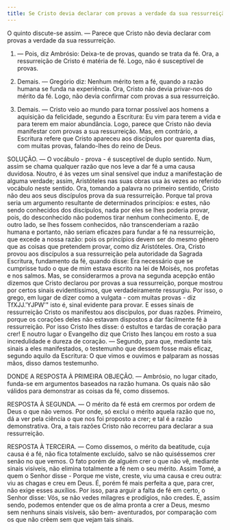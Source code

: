```yaml
---
title: Se Cristo devia declarar com provas a verdade da sua ressurreição
---
```


O quinto discute-se assim. — Parece que Cristo não devia declarar com provas a verdade da sua ressurreição.  

1. — Pois, diz Ambrósio: Deixa-te de provas, quando se trata da fé. Ora, a ressurreição de Cristo é matéria de fé. Logo, não é susceptível de provas.  

2. Demais. — Gregório diz: Nenhum mérito tem a fé, quando a razão humana se funda na experiência. Ora, Cristo não devia privar-nos do mérito da fé. Logo, não devia confirmar com provas a sua ressurreição.  

3. Demais. — Cristo veio ao mundo para tornar possível aos homens a aquisição da felicidade, segundo a Escritura: Eu vim para terem a vida e para terem em maior abundância. Logo, parece que Cristo não devia manifestar com provas a sua ressurreição.  Mas, em contrário, a Escritura refere que Cristo apareceu aos discípulos por quarenta dias, com muitas provas, falando-lhes do reino de Deus.  

SOLUÇÃO. — O vocábulo - prova - é susceptível de duplo sentido. Num, assim se chama qualquer razão que nos leve a dar fé a uma causa duvidosa. Noutro, é às vezes um sinal sensível que induz a manifestação de alguma verdade; assim, Aristóteles nas suas obras usa às vezes ao referido vocábulo neste sentido. Ora, tomando a palavra no primeiro sentido, Cristo não deu aos seus discípulos prova da sua ressurreição. Porque tal prova seria um argumento resultante de determinados princípios: e estes, não sendo conhecidos dos discípulos, nada por eles se lhes poderia provar, pois, do desconhecido não podemos tirar nenhum conhecimento. E, de outro lado, se lhes fossem conhecidos, não transcenderiam a razão humana e portanto, não seriam eficazes para fundar a fé na ressurreição, que excede a nossa razão: pois os princípios devem ser do mesmo gênero que as coisas que pretendem provar, como diz Aristóteles. Ora, Cristo provou aos discípulos a sua ressurreição pela autoridade da Sagrada Escritura, fundamento da fé, quando disse: Era necessário que se cumprisse tudo o que de mim estava escrito na lei de Moisés, nos profetas e nos salmos.  Mas, se considerarmos a prova na segunda acepção então dizemos que Cristo declarou por provas a sua ressurreição, porque mostrou por certos sinais evidentíssimos, que verdadeiramente ressurgiu. Por isso, o grego, em lugar de dizer como a vulgata - com muitas provas - diz TfXJJ.'YJPW'" isto é, sinal evidente para provar. E esses sinais de ressurreição Cristo os manifestou aos discípulos, por duas razões. Primeiro, porque os corações deles não estavam dispostos a dar fàcilmente fé à ressurreição. Por isso Cristo lhes disse: ó estultos e tardas de coração para crer! E noutro lugar o Evangelho diz que Cristo lhes lançou em rosto a sua incredulidade e dureza de coração. — Segundo, para que, mediante tais sinais a eles manifestados, o testemunho que dessem fosse mais eficaz, segundo aquilo da Escritura: O que vimos e ouvimos e palparam as nossas mãos, disso damos testemunho.  

DONDE A RESPOSTA À PRIMEIRA OBJEÇÃO. — Ambrósio, no lugar citado, funda-se em argumentos baseados na razão humana. Os quais não são válidos para demonstrar as coisas da fé, como dissemos.  

RESPOSTA À SEGUNDA. — O mérito da fé está em crermos por ordem de Deus o que não vemos. Por onde, só exclui o mérito aquela razão que no, dá a ver pela ciência o que nos foi proposto a crer; e tal é a razão demonstrativa. Ora, a tais razões Cristo não recorreu para declarar a sua ressurreição.  

RESPOSTA À TERCEIRA. — Como dissemos, o mérito da beatitude, cuja causa é a fé, não fica totalmente excluído, salvo se não quiséssemos crer senão no que vemos. O fato porém de alguém crer o que não vê, mediante sinais visíveis, não elimina totalmente a fé nem o seu mérito. Assim Tomé, a quem o Senhor disse - Porque me viste, creste, viu uma causa e creu outra: viu as chagas e creu em Deus. É, porém fé mais perfeita a que, para crer, não exige esses auxílios. Por isso, para arguir a falta de fé em certo, o Senhor disse: Vós, se não vedes milagres e prodígios, não credes. E, assim sendo, podemos entender que os de alma pronta a crer a Deus, mesmo sem nenhuns sinais visíveis, são bem- aventurados, por comparação com os que não crêem sem que vejam tais sinais.